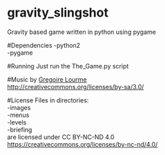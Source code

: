# gravity_slingshot
Gravity based game written in python using pygame

#Dependencies
-python2  
-pygame

#Running
  Just run the The_Game.py script

#Music
by [Gregoire Lourme](https://www.jamendo.com/en/artist/560/gregoire-lourme)  
http://creativecommons.org/licenses/by-sa/3.0/

#License
Files in directories:  
-images  
-menus  
-levels  
-briefing  
are licensed under CC BY-NC-ND 4.0  
https://creativecommons.org/licenses/by-nc-nd/4.0/
